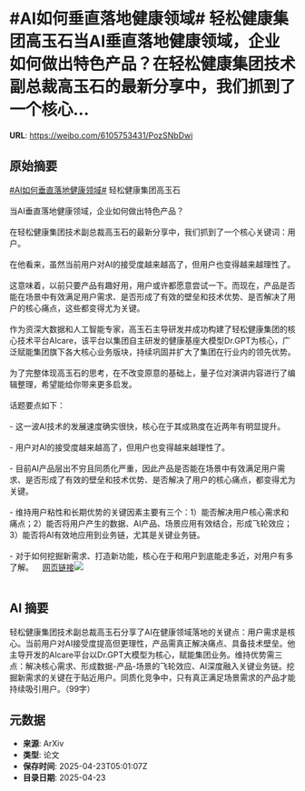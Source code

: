 # #AI如何垂直落地健康领域# 轻松健康集团高玉石当AI垂直落地健康领域，企业如何做出特色产品？在轻松健康集团技术副总裁高玉石的最新分享中，我们抓到了一个核心...

**URL**: https://weibo.com/6105753431/PozSNbDwi

## 原始摘要

<a href="https://m.weibo.cn/search?containerid=231522type%3D1%26t%3D10%26q%3D%23AI%E5%A6%82%E4%BD%95%E5%9E%82%E7%9B%B4%E8%90%BD%E5%9C%B0%E5%81%A5%E5%BA%B7%E9%A2%86%E5%9F%9F%23&amp;extparam=%23AI%E5%A6%82%E4%BD%95%E5%9E%82%E7%9B%B4%E8%90%BD%E5%9C%B0%E5%81%A5%E5%BA%B7%E9%A2%86%E5%9F%9F%23" data-hide=""><span class="surl-text">#AI如何垂直落地健康领域#</span></a> 轻松健康集团高玉石<br><br>当AI垂直落地健康领域，企业如何做出特色产品？<br><br>在轻松健康集团技术副总裁高玉石的最新分享中，我们抓到了一个核心关键词：用户。<br><br>在他看来，虽然当前用户对AI的接受度越来越高了，但用户也变得越来越理性了。<br><br>这意味着，以前只要产品有趣好用，用户或许都愿意尝试一下。而现在，产品是否能在场景中有效满足用户需求、是否形成了有效的壁垒和技术优势、是否解决了用户的核心痛点，这些都变得尤为关键。<br><br>作为资深大数据和人工智能专家，高玉石主导研发并成功构建了轻松健康集团的核心技术平台AIcare，该平台以集团自主研发的健康基座大模型Dr.GPT为核心，广泛赋能集团旗下各大核心业务版块，持续巩固并扩大了集团在行业内的领先优势。<br><br>为了完整体现高玉石的思考，在不改变原意的基础上，量子位对演讲内容进行了编辑整理，希望能给你带来更多启发。<br><br>话题要点如下：<br><br>- 这一波AI技术的发展速度确实很快，核心在于其成熟度在近两年有明显提升。<br><br>- 用户对AI的接受度越来越高了，但用户也变得越来越理性了。<br><br>- 目前AI产品层出不穷且同质化严重，因此产品是否能在场景中有效满足用户需求、是否形成了有效的壁垒和技术优势、是否解决了用户的核心痛点，都变得尤为关键。<br><br>- 维持用户粘性和长期优势的关键因素主要有三个：1）能否解决用户核心需求和痛点；2）能否将用户产生的数据、AI产品、场景应用有效结合，形成飞轮效应；3）能否将AI有效地应用到业务链，尤其是关键业务链。<br><br>- 对于如何挖掘新需求、打造新功能，核心在于和用户到底能走多近，对用户有多了解。<a href="https://weibo.cn/sinaurl?u=https%3A%2F%2Fmp.weixin.qq.com%2Fs%2Fy5-Qe0Jb8DO5eObekGG-Iw" data-hide=""><span class="url-icon"><img style="width: 1rem;height: 1rem" src="https://h5.sinaimg.cn/upload/2015/09/25/3/timeline_card_small_web_default.png" referrerpolicy="no-referrer"></span><span class="surl-text">网页链接</span></a><img style="" src="https://tvax1.sinaimg.cn/large/006Fd7o3ly1i0qnm7xdvwj30zk0npac9.jpg" referrerpolicy="no-referrer"><br><br>

## AI 摘要

轻松健康集团技术副总裁高玉石分享了AI在健康领域落地的关键点：用户需求是核心。当前用户对AI接受度提高但更理性，产品需真正解决痛点、具备技术壁垒。他主导开发的AIcare平台以Dr.GPT大模型为核心，赋能集团业务。维持优势需三点：解决核心需求、形成数据-产品-场景的飞轮效应、AI深度融入关键业务链。挖掘新需求的关键在于贴近用户。同质化竞争中，只有真正满足场景需求的产品才能持续吸引用户。（99字）

## 元数据

- **来源**: ArXiv
- **类型**: 论文
- **保存时间**: 2025-04-23T05:01:07Z
- **目录日期**: 2025-04-23
